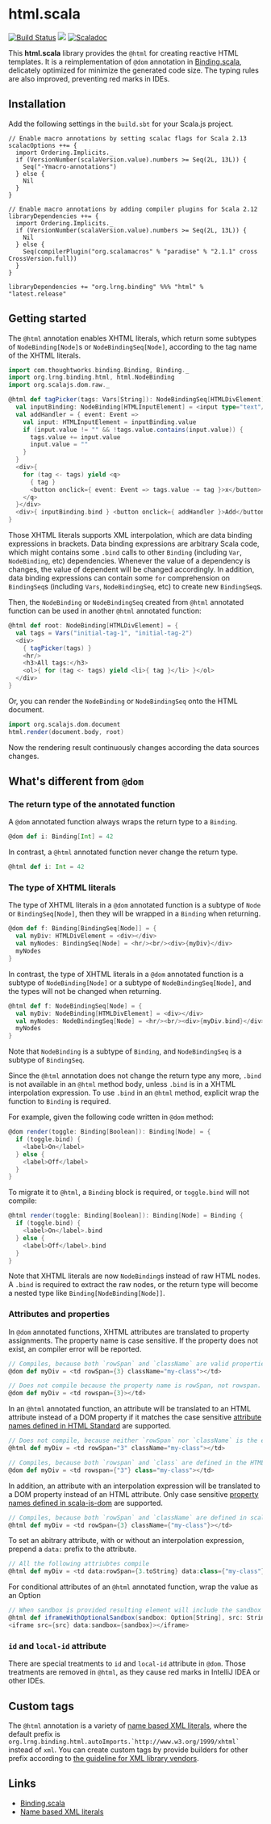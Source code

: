 # html.scala

[![Build Status](https://travis-ci.org/GlasslabGames/html.scala.svg?branch=master)](https://travis-ci.org/GlasslabGames/html.scala)
<a href="https://search.maven.org/search?q=g:org.lrng.binding%20a:html_*"><img src="https://img.shields.io/maven-central/v/org.lrng.binding/html_sjs0.6_2.13.svg?label=libraryDependencies+%2B=+%22org.lrng.binding%22+%25%25%25+%22html%22+%25"/></a>
[![Scaladoc](https://javadoc.io/badge/org.lrng.binding/html_sjs0.6_2.13.svg?label=Scaladoc)](https://javadoc.io/page/org.lrng.binding/html_sjs0.6_2.13/latest/org/lrng/binding/html.html)


This **html.scala** library provides the `@html` for creating reactive HTML templates. It is a reimplementation of `@dom` annotation in [Binding.scala](https://github.com/ThoughtWorksInc/Binding.scala), delicately optimized for minimize the generated code size. The typing rules are also improved, preventing red marks in IDEs.

## Installation

Add the following settings in the `build.sbt` for your Scala.js project.
```
// Enable macro annotations by setting scalac flags for Scala 2.13
scalacOptions ++= {
  import Ordering.Implicits._
  if (VersionNumber(scalaVersion.value).numbers >= Seq(2L, 13L)) {
    Seq("-Ymacro-annotations")
  } else {
    Nil
  }
}

// Enable macro annotations by adding compiler plugins for Scala 2.12
libraryDependencies ++= {
  import Ordering.Implicits._
  if (VersionNumber(scalaVersion.value).numbers >= Seq(2L, 13L)) {
    Nil
  } else {
    Seq(compilerPlugin("org.scalamacros" % "paradise" % "2.1.1" cross CrossVersion.full))
  }
}

libraryDependencies += "org.lrng.binding" %%% "html" % "latest.release"
```

## Getting started

The `@html` annotation enables XHTML literals, which return some subtypes of `NodeBinding[Node]`s or `NodeBindingSeq[Node]`, according to the tag name of the XHTML literals.

``` scala
import com.thoughtworks.binding.Binding, Binding._
import org.lrng.binding.html, html.NodeBinding
import org.scalajs.dom.raw._

@html def tagPicker(tags: Vars[String]): NodeBindingSeq[HTMLDivElement] = {
  val inputBinding: NodeBinding[HTMLInputElement] = <input type="text"/>
  val addHandler = { event: Event =>
    val input: HTMLInputElement = inputBinding.value
    if (input.value != "" && !tags.value.contains(input.value)) {
      tags.value += input.value
      input.value = ""
    }
  }
  <div>{
    for (tag <- tags) yield <q>
      { tag }
      <button onclick={ event: Event => tags.value -= tag }>x</button>
    </q>
  }</div>
  <div>{ inputBinding.bind } <button onclick={ addHandler }>Add</button></div>
}
```

Those XHTML literals supports XML interpolation, which are data binding expressions in brackets. Data binding expressions are arbitrary Scala code, which might contains some `.bind` calls to other `Binding` (including `Var`, `NodeBinding`, etc) dependencies. Whenever the value of a dependency is changes, the value of dependent will be changed accordingly. In addition, data binding expressions can contain some `for` comprehension on `BindingSeq`s (including `Vars`, `NodeBindingSeq`, etc) to create new `BindingSeq`s.

Then, the `NodeBinding` or `NodeBindingSeq` created from `@html` annotated function can be used in another `@html` annotated function:

``` scala
@html def root: NodeBinding[HTMLDivElement] = {
  val tags = Vars("initial-tag-1", "initial-tag-2")
  <div>
    { tagPicker(tags) }
    <hr/>
    <h3>All tags:</h3>
    <ol>{ for (tag <- tags) yield <li>{ tag }</li> }</ol>
  </div>
}
```

Or, you can render the `NodeBinding` or `NodeBindingSeq` onto the HTML document.

``` scala
import org.scalajs.dom.document
html.render(document.body, root)
```

Now the rendering result continuously changes according the data sources changes.

## What's different from `@dom`

### The return type of the annotated function

A `@dom` annotated function always wraps the return type to a `Binding`.

``` scala
@dom def i: Binding[Int] = 42
```

In contrast, a `@html` annotated function never change the return type.

``` scala
@html def i: Int = 42
```

### The type of XHTML literals

The type of XHTML literals in a `@dom` annotated function is a subtype of `Node` or `BindingSeq[Node]`, then they will be wrapped in a `Binding` when returning.

``` scala
@dom def f: Binding[BindingSeq[Node]] = {
  val myDiv: HTMLDivElement = <div></div>
  val myNodes: BindingSeq[Node] = <hr/><br/><div>{myDiv}</div>
  myNodes
}
```

In contrast, the type of XHTML literals in a `@dom` annotated function is a subtype of `NodeBinding[Node]` or a subtype of `NodeBindingSeq[Node]`, and the types will not be changed when returning.

``` scala
@html def f: NodeBindingSeq[Node] = {
  val myDiv: NodeBinding[HTMLDivElement] = <div></div>
  val myNodes: NodeBindingSeq[Node] = <hr/><br/><div>{myDiv.bind}</div>
  myNodes
}
```

Note that `NodeBinding` is a subtype of `Binding`, and `NodeBindingSeq` is a subtype of `BindingSeq`.

Since the `@html` annotation does not change the return type any more, `.bind` is not available in an `@html` method body, unless `.bind` is in a XHTML interpolation expression. To use `.bind` in an `@html` method, explicit wrap the function to `Binding` is required.

For example, given the following code written in `@dom` method:

``` scala
@dom render(toggle: Binding[Boolean]): Binding[Node] = {
  if (toggle.bind) {
    <label>On</label>
  } else {
    <label>Off</label>
  }
}
```

To migrate it to `@html`, a `Binding` block is required, or `toggle.bind` will not compile:

``` scala
@html render(toggle: Binding[Boolean]): Binding[Node] = Binding {
  if (toggle.bind) {
    <label>On</label>.bind
  } else {
    <label>Off</label>.bind
  }
}
```

Note that XHTML literals are now `NodeBinding`s instead of raw HTML nodes. A `.bind` is required to extract the raw nodes, or the return type will become a nested type like `Binding[NodeBinding[Node]]`.

### Attributes and properties

In `@dom` annotated functions, XHTML attributes are translated to property assignments. The property name is case sensitive. If the property does not exist, an compiler error will be reported.

``` scala
// Compiles, because both `rowSpan` and `className` are valid properties
@dom def myDiv = <td rowSpan={3} className="my-class"></td>
```

``` scala
// Does not compile because the property name is rowSpan, not rowspan.
@dom def myDiv = <td rowspan={3}></td>
```

In an `@html` annotated function, an attribute will be translated to an HTML attribute instead of a DOM property if it matches the case sensitive [attribute names defined in HTML Standard](https://html.spec.whatwg.org/multipage/indices.html#attributes-3) are supported.

``` scala
// Does not compile, because neither `rowSpan` nor `className` is the exact attribute name defined in the HTML Standard.
@html def myDiv = <td rowSpan="3" className="my-class"></td>
```

``` scala
// Compiles, because both `rowspan` and `class` are defined in the HTML Standard.
@dom def myDiv = <td rowspan={"3"} class="my-class"></td>
```

In addition, an attribute with an interpolation expression will be translated to a DOM property instead of an HTML attribute. Only case sensitive [property names defined in scala-js-dom](https://www.scala-js.org/api/scalajs-dom/0.9.5/) are supported.


``` scala
// Compiles, because both `rowSpan` and `className` are defined in scala-js-dom.
@html def myDiv = <td rowSpan={3} className={"my-class"}></td>
```

To set an abitrary attribute, with or without an interpolation expression, prepend a `data:` prefix to the attribute.

``` scala
// All the following attriubtes compile
@html def myDiv = <td data:rowSpan={3.toString} data:class={"my-class"} data:custom-attribute-1="constant-value" data:custom-attribute-2={math.random.toString}></td>
```

For conditional attributes of an `@html` annotated function, wrap the value as an Option
``` scala
// When sandbox is provided resulting element will include the sandbox attribute, i.e. <iframe src="..." sandbox="..."></iframe>, otherwise it is omitted, <iframe src="..."></iframe>
@html def iframeWithOptionalSandbox(sandbox: Option[String], src: String) = 
<iframe src={src} data:sandbox={sandbox}></iframe>
```

### `id` and `local-id` attribute

There are special treatments to `id` and `local-id` attribute in `@dom`. Those treatments are removed in `@html`, as they cause red marks in IntelliJ IDEA or other IDEs.

## Custom tags

The `@html` annotation is a variety of [name based XML literals](https://github.com/GlasslabGames/nameBasedXml.scala), where the default prefix is ``org.lrng.binding.html.autoImports.`http://www.w3.org/1999/xhtml` `` instead of `xml`. You can create custom tags by provide builders for other prefix according to [the guideline for XML library vendors](https://github.com/GlasslabGames/nameBasedXml.scala#xml-library-vendors).

## Links

* [Binding.scala](https://github.com/ThoughtWorksInc/Binding.scala/)
* [Name based XML literals](https://github.com/GlasslabGames/nameBasedXml.scala)
